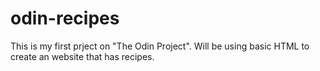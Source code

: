 # odin-recipes
This is my first prject on "The Odin Project". Will be using basic HTML to
create an website that has recipes.

